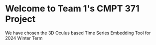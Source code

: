 # Welcome to Team 1's CMPT 371 Project
We have chosen the 3D Oculus based Time Series Embedding Tool for 2024 Winter Term
